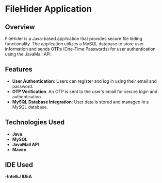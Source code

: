 # FileHider Application

## Overview

FileHider is a Java-based application that provides secure file hiding functionality. The application utilizes a MySQL database to store user information and sends OTPs (One-Time Passwords) for user authentication using the JavaMail API.

## Features

- **User Authentication**: Users can register and log in using their email and password.
- **OTP Verification**: An OTP is sent to the user's email for secure login and authentication.
- **MySQL Database Integration**: User data is stored and managed in a MySQL database.

## Technologies Used

- **Java**
- **MySQL**
- **JavaMail API**
- **Maven**

## IDE Used
-**IntelliJ IDEA**
